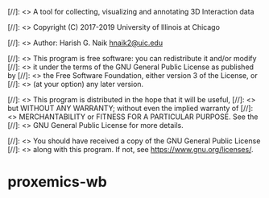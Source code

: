 [//]: <> A tool for collecting, visualizing and annotating 3D Interaction data

[//]: <> Copyright (C) 2017-2019 University of Illinois at Chicago

[//]: <> Author: Harish G. Naik <hnaik2@uic.edu>

[//]: <> This program is free software: you can redistribute it and/or modify
[//]: <> it under the terms of the GNU General Public License as published by
[//]: <> the Free Software Foundation, either version 3 of the License, or
[//]: <> (at your option) any later version.

[//]: <> This program is distributed in the hope that it will be useful,
[//]: <> but WITHOUT ANY WARRANTY; without even the implied warranty of
[//]: <> MERCHANTABILITY or FITNESS FOR A PARTICULAR PURPOSE.  See the
[//]: <> GNU General Public License for more details.

[//]: <> You should have received a copy of the GNU General Public License
[//]: <> along with this program.  If not, see <https://www.gnu.org/licenses/>.

# proxemics-wb

